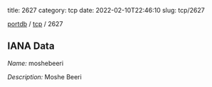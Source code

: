title: 2627
category: tcp
date: 2022-02-10T22:46:10
slug: tcp/2627

[portdb](/) / [tcp](/category/tcp.html) / 2627


## IANA Data

_Name:_ moshebeeri

_Description:_ Moshe Beeri

